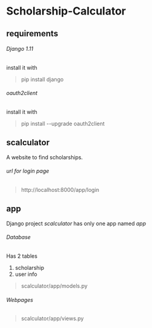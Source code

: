 # Scholarship-Calculator

## requirements

###### Django 1.11
install it with
> pip install django

###### oauth2client
install it with
> pip install --upgrade oauth2client

## scalculator
A website to find scholarships.

###### url for login page
> http://localhost:8000/app/login

## app
Django project *scalculator* has only one app named *app*

###### Database
Has 2 tables
1. scholarship
2. user info
> scalculator/app/models.py

###### Webpages
> scalculator/app/views.py

